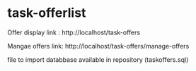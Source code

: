 # task-offerlist

Offer display link : http://localhost/task-offers

Mangae offers link: http://localhost/task-offers/manage-offers

file to import databbase available in repository (taskoffers.sql)
